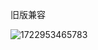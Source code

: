 旧版兼容



![1722953465783](https://happychan.oss-cn-shenzhen.aliyuncs.com/img/202408062211822.jpg)



